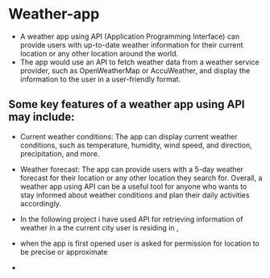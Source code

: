 # Weather-app
- A weather app using API (Application Programming Interface) can provide users with up-to-date weather information for their current location or any other location around the world.
- The app would use an API to fetch weather data from a weather service provider, such as OpenWeatherMap or AccuWeather, and display the information to the user in a user-friendly format.
## Some key features of a weather app using API may include:
- Current weather conditions: The app can display current weather conditions, such as temperature, humidity, wind speed, and direction, precipitation, and more.
- Weather forecast: The app can provide users with a 5-day weather forecast for their location or any other location they search for.
Overall, a weather app using API can be a useful tool for anyone who wants to stay informed about weather conditions and plan their daily activities accordingly.

- In the following project i have used API for retrieving information of weather in a the current city user is residing in , 
- when the app is first opened user is asked for permission for location to be precise or approximate 
-
